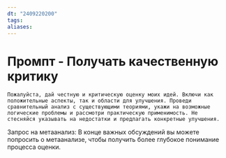 ```yaml
---
dt: "2409220200"
tags: 
aliases:
---
```

# Промпт - Получать качественную критику

```
Пожалуйста, дай честную и критическую оценку моих идей. Включи как положительные аспекты, так и области для улучшения. Проведи сравнительный анализ с существующими теориями, укажи на возможные логические проблемы и рассмотри практическую применимость. Не стесняйся указывать на недостатки и предлагать конкретные улучшения.
```
Запрос на метаанализ:
В конце важных обсуждений вы можете попросить о метаанализе, чтобы получить более глубокое понимание процесса оценки.